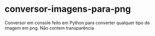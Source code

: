 # conversor-imagens-para-png
Conversor em console feito em Python para converter qualquer tipo de imagem em png. Não contem transparência

